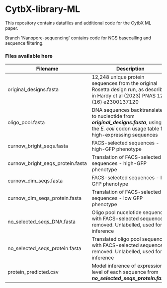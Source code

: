 # CytbX-library-ML

This repository contains datafiles and additional code for the CytbX ML paper.

Branch 'Nanopore-sequencing' contains code for NGS basecalling and sequence filtering.

### Files available here
|Filename|Description|
|--------|-----------|
|original_designs.fasta|12,248 unique protein sequences from the original Rosetta design run, as described in Hardy et al (2023) PNAS 120 (16) e2300137120|
|oligo_pool.fasta|DNA sequences backtranslated to nucleotide from ***original_designs.fasta***, using the _E. coli_ codon usage table for high-expressing sequences|
|curnow_bright_seqs.fasta|FACS-selected sequences - high-GFP phenotype|
|curnow_bright_seqs_protein.fasta|Translation of FACS-selected sequences - high-GFP phenotype|
|curnow_dim_seqs.fasta|FACS-selected sequences - low GFP phenotype|
|curnow_dim_seqs_protein.fasta|Translation of FACS-selected sequences - low GFP phenotype|
|no_selected_seqs_DNA.fasta|Oligo pool nucelotide sequences with FACS-selected sequences	removed. Unlabelled, used for inference|
|no_selected_seqs_protein.fasta|Translated oligo pool sequences with FACS-selected sequences removed. Unlabelled, used for inference|
|protein_predicted.csv|Model inference of expression level of each sequence	from ***no_selected_seqs_protein.fasta***|


